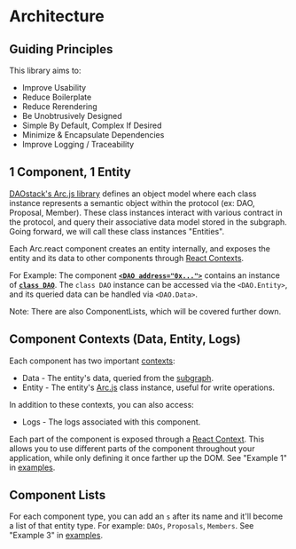 # Architecture

## Guiding Principles

This library aims to:

- Improve Usability
- Reduce Boilerplate
- Reduce Rerendering
- Be Unobtrusively Designed
- Simple By Default, Complex If Desired
- Minimize & Encapsulate Dependencies
- Improve Logging / Traceability

## 1 Component, 1 Entity

[DAOstack's Arc.js library](https://github.com/daostack/arc.js) defines an object model where each class instance represents a semantic object within the protocol (ex: DAO, Proposal, Member). These class instances interact with various contract in the protocol, and query their associative data model stored in the subgraph. Going forward, we will call these class instances "Entities".

Each Arc.react component creates an entity internally, and exposes the entity and its data to other components through [React Contexts](https://reactjs.org/docs/context.html).

For Example: The component [**`<DAO address="0x...">`**](./src/components/DAO.tsx) contains an instance of [**`class DAO`**](https://github.com/daostack/arc.js/blob/master/src/dao.ts). The `class DAO` instance can be accessed via the `<DAO.Entity>`, and its queried data can be handled via `<DAO.Data>`.

Note: There are also ComponentLists, which will be covered further down.

## Component Contexts (Data, Entity, Logs)

Each component has two important [contexts](https://reactjs.org/docs/context.html):

- Data - The entity's data, queried from the [subgraph](https://github.com/daostack/subgraph).
- Entity - The entity's [Arc.js](https://github.com/daostack/arc.js) class instance, useful for write operations.

In addition to these contexts, you can also access:

- Logs - The logs associated with this component.

Each part of the component is exposed through a [React Context](https://reactjs.org/docs/context.html). This allows you to use different parts of the component throughout your application, while only defining it once farther up the DOM. See "Example 1" in [examples]('./examples).

## Component Lists

For each component type, you can add an `s` after its name and it'll become a list of that entity type. For example: `DAOs`, `Proposals`, `Members`. See "Example 3" in [examples]('./examples).
